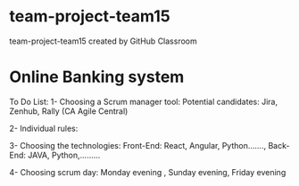 # team-project-team15
team-project-team15 created by GitHub Classroom

# Online Banking system

To Do List:
1- Choosing a Scrum manager tool:
	Potential candidates: Jira, Zenhub, Rally (CA Agile Central)

2- Individual rules:

3- Choosing the technologies:
	Front-End: React, Angular, Python……., Back-End: JAVA, Python,.........

4- Choosing scrum day: Monday evening , Sunday evening, Friday evening


